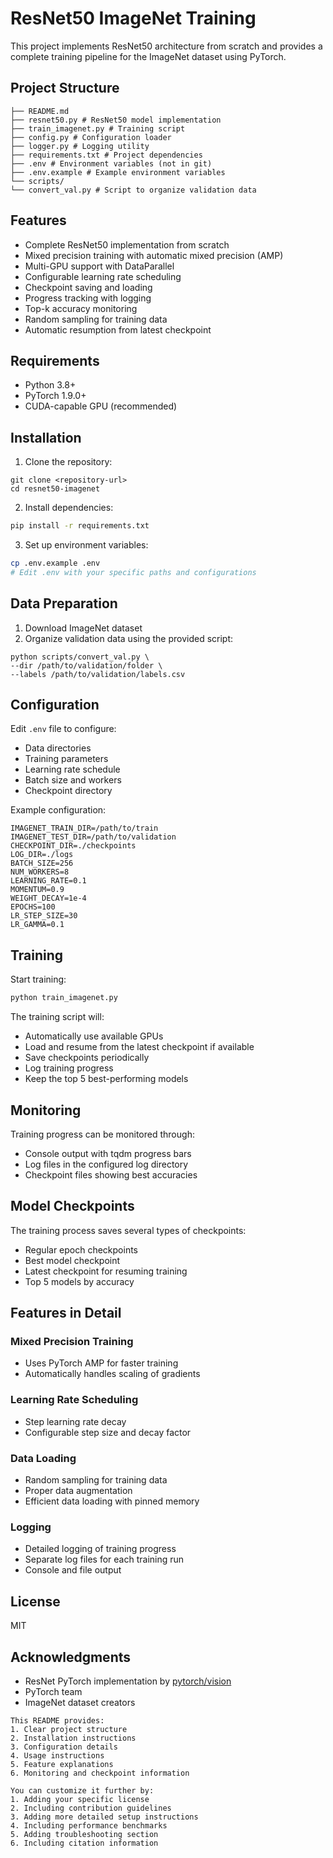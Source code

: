 # ResNet50 ImageNet Training

This project implements ResNet50 architecture from scratch and provides a complete training pipeline for the ImageNet dataset using PyTorch.

## Project Structure 
```
├── README.md
├── resnet50.py # ResNet50 model implementation
├── train_imagenet.py # Training script
├── config.py # Configuration loader
├── logger.py # Logging utility
├── requirements.txt # Project dependencies
├── .env # Environment variables (not in git)
├── .env.example # Example environment variables
└── scripts/
└── convert_val.py # Script to organize validation data
```

## Features
- Complete ResNet50 implementation from scratch
- Mixed precision training with automatic mixed precision (AMP)
- Multi-GPU support with DataParallel
- Configurable learning rate scheduling
- Checkpoint saving and loading
- Progress tracking with logging
- Top-k accuracy monitoring
- Random sampling for training data
- Automatic resumption from latest checkpoint

## Requirements
- Python 3.8+
- PyTorch 1.9.0+
- CUDA-capable GPU (recommended)

## Installation

1. Clone the repository:
```
git clone <repository-url>
cd resnet50-imagenet
```

2. Install dependencies:
```bash
pip install -r requirements.txt
```

3. Set up environment variables:
```bash
cp .env.example .env
# Edit .env with your specific paths and configurations
```

## Data Preparation

1. Download ImageNet dataset
2. Organize validation data using the provided script:
```
python scripts/convert_val.py \
--dir /path/to/validation/folder \
--labels /path/to/validation/labels.csv
```

## Configuration

Edit `.env` file to configure:
- Data directories
- Training parameters
- Learning rate schedule
- Batch size and workers
- Checkpoint directory

Example configuration:
```
IMAGENET_TRAIN_DIR=/path/to/train
IMAGENET_TEST_DIR=/path/to/validation
CHECKPOINT_DIR=./checkpoints
LOG_DIR=./logs
BATCH_SIZE=256
NUM_WORKERS=8
LEARNING_RATE=0.1
MOMENTUM=0.9
WEIGHT_DECAY=1e-4
EPOCHS=100
LR_STEP_SIZE=30
LR_GAMMA=0.1
```

## Training

Start training:
```bash
python train_imagenet.py
```

The training script will:
- Automatically use available GPUs
- Load and resume from the latest checkpoint if available
- Save checkpoints periodically
- Log training progress
- Keep the top 5 best-performing models

## Monitoring

Training progress can be monitored through:
- Console output with tqdm progress bars
- Log files in the configured log directory
- Checkpoint files showing best accuracies

## Model Checkpoints

The training process saves several types of checkpoints:
- Regular epoch checkpoints
- Best model checkpoint
- Latest checkpoint for resuming training
- Top 5 models by accuracy

## Features in Detail

### Mixed Precision Training
- Uses PyTorch AMP for faster training
- Automatically handles scaling of gradients

### Learning Rate Scheduling
- Step learning rate decay
- Configurable step size and decay factor

### Data Loading
- Random sampling for training data
- Proper data augmentation
- Efficient data loading with pinned memory

### Logging
- Detailed logging of training progress
- Separate log files for each training run
- Console and file output

## License
MIT

## Acknowledgments
- ResNet PyTorch implementation by [pytorch/vision](https://github.com/pytorch/vision)
- PyTorch team
- ImageNet dataset creators
```
This README provides:
1. Clear project structure
2. Installation instructions
3. Configuration details
4. Usage instructions
5. Feature explanations
6. Monitoring and checkpoint information

You can customize it further by:
1. Adding your specific license
2. Including contribution guidelines
3. Adding more detailed setup instructions
4. Including performance benchmarks
5. Adding troubleshooting section
6. Including citation information
```



